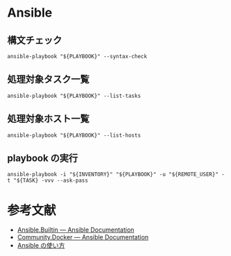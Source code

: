 # Ansible

## 構文チェック
```shell
ansible-playbook "${PLAYBOOK}" --syntax-check
```

## 処理対象タスク一覧
```shell
ansible-playbook "${PLAYBOOK}" --list-tasks
```

## 処理対象ホスト一覧
```shell
ansible-playbook "${PLAYBOOK}" --list-hosts
```

## playbook の実行
```shell
ansible-playbook -i "${INVENTORY}" "${PLAYBOOK}" -u "${REMOTE_USER}" -t "${TASK} -vvv --ask-pass
```

# 参考文献
- [Ansible.Builtin — Ansible Documentation](https://docs.ansible.com/ansible/latest/collections/ansible/builtin/index.html)
- [Community.Docker — Ansible Documentation](https://docs.ansible.com/ansible/latest/collections/community/docker/index.html)
- [Ansible の使い方](https://zenn.dev/y_mrok/books/ansible-no-tsukaikata)


